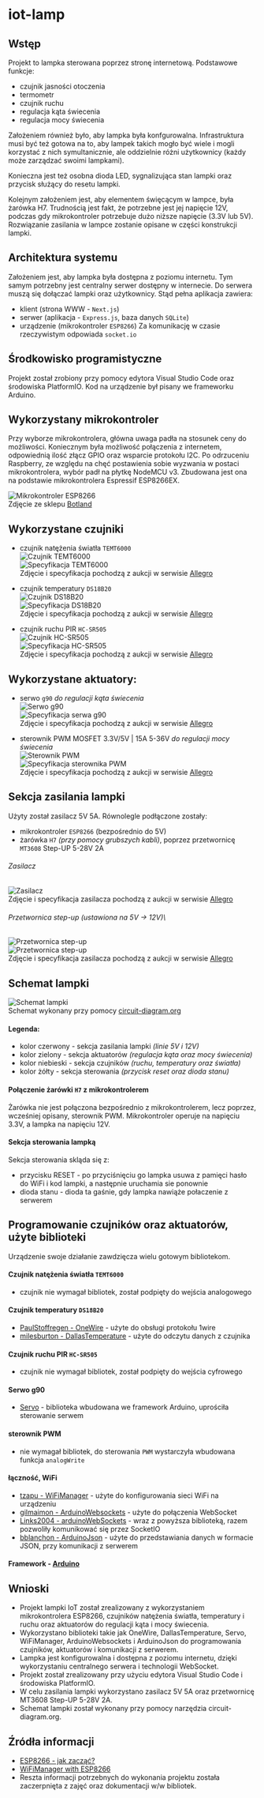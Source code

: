 # iot-lamp

## Wstęp

Projekt to lampka sterowana poprzez stronę internetową. Podstawowe funkcje:

- czujnik jasności otoczenia
- termometr
- czujnik ruchu
- regulacja kąta świecenia
- regulacja mocy świecenia

Założeniem również było, aby lampka była konfgurowalna. Infrastruktura musi być też gotowa na to, aby lampek takich mogło być wiele i mogli korzystać z nich symultanicznie, ale oddzielnie różni użytkownicy (każdy może zarządzać swoimi lampkami).

Konieczna jest też osobna dioda LED, sygnalizująca stan lampki oraz przycisk służący do resetu lampki.

Kolejnym założeniem jest, aby elementem święcącym w lampce, była żarówka H7. Trudnością jest fakt, że potrzebne jest jej napięcie 12V, podczas gdy mikrokontroler potrzebuje dużo niższe napięcie (3.3V lub 5V). Rozwiązanie zasilania w lampce zostanie opisane w części konstrukcji lampki.

## Architektura systemu

Założeniem jest, aby lampka była dostępna z poziomu internetu. Tym samym potrzebny jest centralny serwer dostępny w internecie. Do serwera muszą się dołączać lampki oraz użytkownicy. Stąd pełna aplikacja zawiera:

- klient (strona WWW - `Next.js`)
- serwer (aplikacja - `Express.js`, baza danych `SQLite`)
- urządzenie (mikrokontroler `ESP8266`)
  Za komunikację w czasie rzeczywistym odpowiada `socket.io`

## Środkowisko programistyczne

Projekt został zrobiony przy pomocy edytora Visual Studio Code oraz środowiska PlatformIO.
Kod na urządzenie był pisany we frameworku Arduino.

## Wykorzystany mikrokontroler

Przy wyborze mikrokontrolera, główna uwaga padła na stosunek ceny do możliwości. Koniecznym była możliwość połączenia z internetem, odpowiednią ilość złącz GPIO oraz wsparcie protokołu I2C. Po odrzuceniu Raspberry, ze względu na chęć postawienia sobie wyzwania w postaci mikrokontrolera, wybór padł na płytkę NodeMCU v3. Zbudowana jest ona na podstawie mikrokontrolera Espressif ESP8266EX.

![Mikrokontroler ESP8266](https://botland.com.pl/img/art/inne/08241_8.jpg)\
Zdjęcie ze sklepu [Botland](https://botland.com.pl)

## Wykorzystane czujniki

- czujnik natężenia światła `TEMT6000`\
  ![Czujnik TEMT6000](https://github.com/azizko1337/iot-lamp/blob/main/docs/images/temt6000.png?raw=true)\
  ![Specyfikacja TEMT6000](https://github.com/azizko1337/iot-lamp/blob/main/docs/images/temt6000spec.png?raw=true)\
  Zdjęcie i specyfikacja pochodzą z aukcji w serwisie [Allegro](https://allegro.pl)

- czujnik temperatury `DS18B20`\
  ![Czujnik DS18B20](https://github.com/azizko1337/iot-lamp/blob/main/docs/images/ds18b20.png?raw=true)\
  ![Specyfikacja DS18B20](https://github.com/azizko1337/iot-lamp/blob/main/docs/images/ds18b20spec.png?raw=true)\
  Zdjęcie i specyfikacja pochodzą z aukcji w serwisie [Allegro](https://allegro.pl)

- czujnik ruchu PIR `HC-SR505`\
  ![Czujnik HC-SR505](https://github.com/azizko1337/iot-lamp/blob/main/docs/images/hcsr505.png?raw=true)\
  ![Specyfikacja HC-SR505](https://github.com/azizko1337/iot-lamp/blob/main/docs/images/hcsr505spec.png?raw=true)\
  Zdjęcie i specyfikacja pochodzą z aukcji w serwisie [Allegro](https://allegro.pl)

## Wykorzystane aktuatory:

- serwo `g90` _do regulacji kąta świecenia_\
  ![Serwo g90](https://github.com/azizko1337/iot-lamp/blob/main/docs/images/servog90.png?raw=true)\
  ![Specyfikacja serwa g90](https://github.com/azizko1337/iot-lamp/blob/main/docs/images/servog90spec.png?raw=true)\
  Zdjęcie i specyfikacja pochodzą z aukcji w serwisie [Allegro](https://allegro.pl)

- sterownik PWM MOSFET 3.3V/5V | 15A 5-36V _do regulacji mocy świecenia_\
  ![Sterownik PWM](https://github.com/azizko1337/iot-lamp/blob/main/docs/images/pwm.png?raw=true)\
  ![Specyfikacja sterownika PWM](https://github.com/azizko1337/iot-lamp/blob/main/docs/images/pwmspec.png?raw=true)\
  Zdjęcie i specyfikacja pochodzą z aukcji w serwisie [Allegro](https://allegro.pl)

## Sekcja zasilania lampki

Użyty został zasilacz 5V 5A. Równolegle podłączone zostały:

- mikrokontroler `ESP8266` (bezpośrednio do 5V)
- żarówka `H7` _(przy pomocy grubszych kabli)_, poprzez przetwornicę `MT3608` Step-UP 5-28V 2A

###### Zasilacz

![Zasilacz](https://github.com/azizko1337/iot-lamp/blob/main/docs/images/powersupply.png?raw=true)\
Zdjęcie i specyfikacja zasilacza pochodzą z aukcji w serwisie [Allegro](https://allegro.pl)

###### Przetwornica step-up (ustawiona na 5V -> 12V)\

![Przetwornica step-up](https://github.com/azizko1337/iot-lamp/blob/main/docs/images/stepup.png?raw=true)\
![Przetwornica step-up](https://github.com/azizko1337/iot-lamp/blob/main/docs/images/stepupspec.png?raw=true)\
Zdjęcie i specyfikacja zasilacza pochodzą z aukcji w serwisie [Allegro](https://allegro.pl)

## Schemat lampki

![Schemat lampki](https://github.com/azizko1337/iot-lamp/blob/main/docs/images/circuit-colored.png?raw=true)\
Schemat wykonany przy pomocy [circuit-diagram.org](https://www.circuit-diagram.org/)

#### Legenda:

- kolor czerwony - sekcja zasilania lampki _(linie 5V i 12V)_
- kolor zielony - sekcja aktuatorów _(regulacja kąta oraz mocy świecenia)_
- kolor niebieski - sekcja czujników _(ruchu, temperatury oraz światła)_
- kolor żółty - sekcja sterowania _(przycisk reset oraz dioda stanu)_

#### Połączenie żarówki `H7` z mikrokontrolerem

Żarówka nie jest połączona bezpośrednio z mikrokontrolerem, lecz poprzez, wcześniej opisany, sterownik PWM. Mikrokontroler operuje na napięciu 3.3V, a lampka na napięciu 12V.

#### Sekcja sterowania lampką

Sekcja sterowania skląda się z:

- przycisku RESET - po przyciśnięciu go lampka usuwa z pamięci hasło do WiFi i kod lampki, a następnie uruchamia sie ponownie
- dioda stanu - dioda ta gaśnie, gdy lampka nawiąże połaczenie z serwerem

## Programowanie czujników oraz aktuatorów, użyte biblioteki

Urządzenie swoje działanie zawdzięcza wielu gotowym bibliotekom.

#### Czujnik natężenia światła `TEMT6000`

- czujnik nie wymagał bibliotek, został podpięty do wejścia analogowego

#### Czujnik temperatury `DS18B20`

- [PaulStoffregen - OneWire](https://github.com/PaulStoffregen/OneWire) - użyte do obsługi protokołu 1wire
- [milesburton - DallasTemperature](https://github.com/milesburton/Arduino-Temperature-Control-Library) - użyte do odczytu danych z czujnika

#### Czujnik ruchu PIR `HC-SR505`

- czujnik nie wymagał bibliotek, został podpięty do wejścia cyfrowego

#### Serwo g90

- [Servo](https://www.arduino.cc/reference/en/libraries/servo/) - biblioteka wbudowana we framework Arduino, uprościła sterowanie serwem

#### sterownik PWM

- nie wymagał bibliotek, do sterowania `PWM` wystarczyła wbudowana funkcja `analogWrite`

#### łączność, WiFi

- [tzapu - WiFiManager](https://github.com/tzapu/WiFiManager) - użyte do konfigurowania sieci WiFi na urządzeniu
- [gilmaimon - ArduinoWebsockets](https://github.com/gilmaimon/ArduinoWebsockets) - użyte do połączenia WebSocket
- [Links2004 - arduinoWebSockets](https://github.com/Links2004/arduinoWebSockets) - wraz z powyższa biblioteką, razem pozwoliły komunikować się przez SocketIO
- [bblanchon - ArduinoJson](https://github.com/bblanchon/ArduinoJson) - użyte do przedstawiania danych w formacie JSON, przy komunikacji z serwerem

#### Framework - [Arduino](https://docs.platformio.org/en/stable/frameworks/arduino.html)

## Wnioski

- Projekt lampki IoT został zrealizowany z wykorzystaniem mikrokontrolera ESP8266, czujników natężenia światła, temperatury i ruchu oraz aktuatorów do regulacji kąta i mocy świecenia.
- Wykorzystano biblioteki takie jak OneWire, DallasTemperature, Servo, WiFiManager, ArduinoWebsockets i ArduinoJson do programowania czujników, aktuatorów i komunikacji z serwerem.
- Lampka jest konfigurowalna i dostępna z poziomu internetu, dzięki wykorzystaniu centralnego serwera i technologii WebSocket.
- Projekt został zrealizowany przy użyciu edytora Visual Studio Code i środowiska PlatformIO.
- W celu zasilania lampki wykorzystano zasilacz 5V 5A oraz przetwornicę MT3608 Step-UP 5-28V 2A.
- Schemat lampki został wykonany przy pomocy narzędzia circuit-diagram.org.

## Źródła informacji

- [ESP8266 - jak zacząć?](https://forbot.pl/blog/leksykon/esp8266)
- [WiFiManager with ESP8266](https://randomnerdtutorials.com/wifimanager-with-esp8266-autoconnect-custom-parameter-and-manage-your-ssid-and-password/)
- Reszta informacji potrzebnych do wykonania projektu została zaczerpnięta z zajęć oraz dokumentacji w/w bibliotek.
